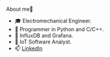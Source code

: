 About me👋
- 🎓 Electromechanical Engineer.
- 🌱 Programmer in Python and C/C++.
- 🍰 InfluxDB and Grafana.
- 👀 IoT Software Analyst.
- 📫 [LinkedIn](https://www.linkedin.com/in/garodriguezv/)
